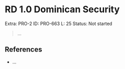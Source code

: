 # RD 1.0 Dominican Security

Extra: PRO-2
ID: PRO-663
L: 25
Status: Not started

> …
> 

## References

- …